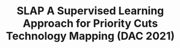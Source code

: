 ---
layout: page
title: SLAP A Supervised Learning Approach for Priority Cuts Technology Mapping (DAC 2021)
description: | 
 A novel AI4LS mapping operator is proposed by formulating cut sorting heuristics as a multi-class classification problem. CNNs with node and cut embeddings as input are used to learn to sort and filter cuts in technology mapping with the supervised data from mapped delay and area. 
importance: 1
category: AI4LS Operators
---